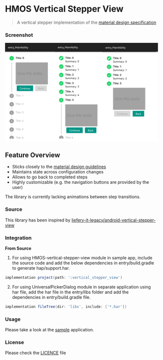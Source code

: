 # HMOS Vertical Stepper View
> A vertical stepper implementation of the [material design specification][1]


### Screenshot
![Sample app screenshots](screenshots/screen.png)

## Feature Overview

- Sticks closely to the [material design guidelines][1]
- Maintains state across configuration changes
- Allows to go back to completed steps
- Highly customizable (e.g. the navigation buttons are provided by the user)

The library is currently lacking animations between step transitions.

### Source
This library has been inspired by [liefery-it-legacy/android-vertical-stepper-view](https://github.com/liefery-it-legacy/android-vertical-stepper-view)



### Integration

**From Source**
1. For using HMOS-vertical-stepper-view module in sample app, include the source code and 
add the below dependencies in entry/build.gradle to generate hap/support.har.
```groovy
implementation project(path: ':vertical_stepper_view')
```

2. For using UniversalPickerDialog module in separate application using har file, add the har file in the entry/libs 
folder and add the dependencies in entry/build.gradle file.
```groovy
implementation fileTree(dir: 'libs', include: ['*.har'])
```
### Usage

Please take a look at the [sample][2] application.


### License
Please check the [LICENCE](LICENSE) file

[1]: https://material.io/archive/guidelines/components/steppers.html#
[2]: /entry/src/main/java/com/liefery/android/vertical_stepper_view/slice
